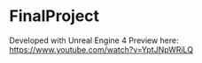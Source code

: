 # FinalProject

Developed with Unreal Engine 4
Preview here: https://www.youtube.com/watch?v=YptJNpWRiLQ
